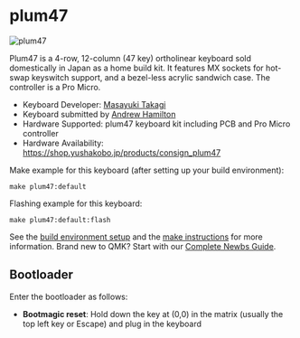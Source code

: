 # plum47

![plum47](https://imgur.com/t3rjsWI)

Plum47 is a 4-row, 12-column (47 key) ortholinear keyboard sold domestically in Japan as a 
home build kit.  It features MX sockets for hot-swap keyswitch support, and a bezel-less
acrylic sandwich case.  The controller is a Pro Micro.

* Keyboard Developer: [Masayuki Takagi](https://github.com/takagi)
* Keyboard submitted by [Andrew Hamilton](https://github.com/awh_tokyo)
* Hardware Supported: plum47 keyboard kit including PCB and Pro Micro controller
* Hardware Availability: https://shop.yushakobo.jp/products/consign_plum47

Make example for this keyboard (after setting up your build environment):

    make plum47:default

Flashing example for this keyboard:

    make plum47:default:flash

See the [build environment setup](https://docs.qmk.fm/#/getting_started_build_tools) and the [make instructions](https://docs.qmk.fm/#/getting_started_make_guide) for more information. Brand new to QMK? Start with our [Complete Newbs Guide](https://docs.qmk.fm/#/newbs).

## Bootloader

Enter the bootloader as follows:

* **Bootmagic reset**: Hold down the key at (0,0) in the matrix (usually the top left key or Escape) and plug in the keyboard
